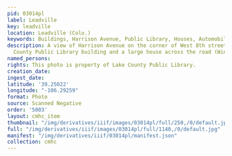 ```yaml
---
pid: 03014pl
label: Leadville
key: leadville
location: Leadville (Colo.)
keywords: Buildings, Harrison Avenue, Public Library, Houses, Automobiles
description: A view of Harrison Avenue on the corner of West 8th street with the Lake
  County Public Library building and a large house across the road (Wingenbach Collection)
named_persons: 
rights: This photo is property of Lake County Public Library.
creation_date: 
ingest_date: 
latitude: '39.25022'
longitude: "-106.29259"
format: Photo
source: Scanned Negative
order: '5003'
layout: cmhc_item
thumbnail: "/img/derivatives/iiif/images/03014pl/full/250,/0/default.jpg"
full: "/img/derivatives/iiif/images/03014pl/full/1140,/0/default.jpg"
manifest: "/img/derivatives/iiif/03014pl/manifest.json"
collection: cmhc
---
```


